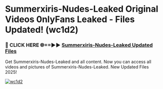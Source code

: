 # Summerxiris-Nudes-Leaked Original Videos 0nlyFans Leaked - Files Updated! (wc1d2)

<h3>🔴 CLICK HERE 🌐==►► <a href="https://tinyurl.com/4mcuefdz" rel="nofollow">Summerxiris-Nudes-Leaked Updated Files</a></h3>

Get Summerxiris-Nudes-Leaked and all content. Now you can access all videos and pictures of Summerxiris-Nudes-Leaked. New Updated Files 2025!

[![wc1d2](https://i.imgur.com/StAQSOY.gif)](https://tinyurl.com/4mcuefdz)
